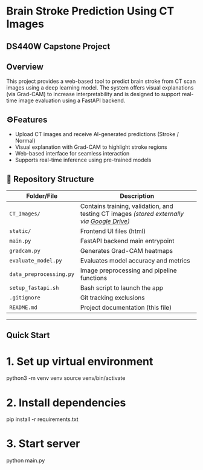 # Brain Stroke Prediction Using CT Images

## DS440W Capstone Project


## Overview

This project provides a web-based tool to predict brain stroke from CT scan images using a deep learning model. 
The system offers visual explanations (via Grad-CAM) to increase interpretability and is designed to support 
real-time image evaluation using a FastAPI backend.


## ⚙Features

- Upload CT images and receive AI-generated predictions (Stroke / Normal)
- Visual explanation with Grad-CAM to highlight stroke regions
- Web-based interface for seamless interaction
- Supports real-time inference using pre-trained models


## 📁 Repository Structure

| Folder/File         | Description |
|---------------------|-------------|
| `CT_Images/`        | Contains training, validation, and testing CT images *(stored externally via [Google Drive](https://drive.google.com/drive/folders/1jQNXy4npUp6VJsmkpkWIDlopd-junDMe?usp=sharing))*  
| `static/`           | Frontend UI files (html)  
| `main.py`           | FastAPI backend main entrypoint  
| `gradcam.py`        | Generates Grad-CAM heatmaps  
| `evaluate_model.py` | Evaluates model accuracy and metrics  
| `data_preprocessing.py` | Image preprocessing and pipeline functions  
| `setup_fastapi.sh`  | Bash script to launch the app  
| `.gitignore`        | Git tracking exclusions  
| `README.md`         | Project documentation (this file)

---


## Quick Start

# 1. Set up virtual environment
python3 -m venv venv
source venv/bin/activate

# 2. Install dependencies
pip install -r requirements.txt

# 3. Start server
python main.py






